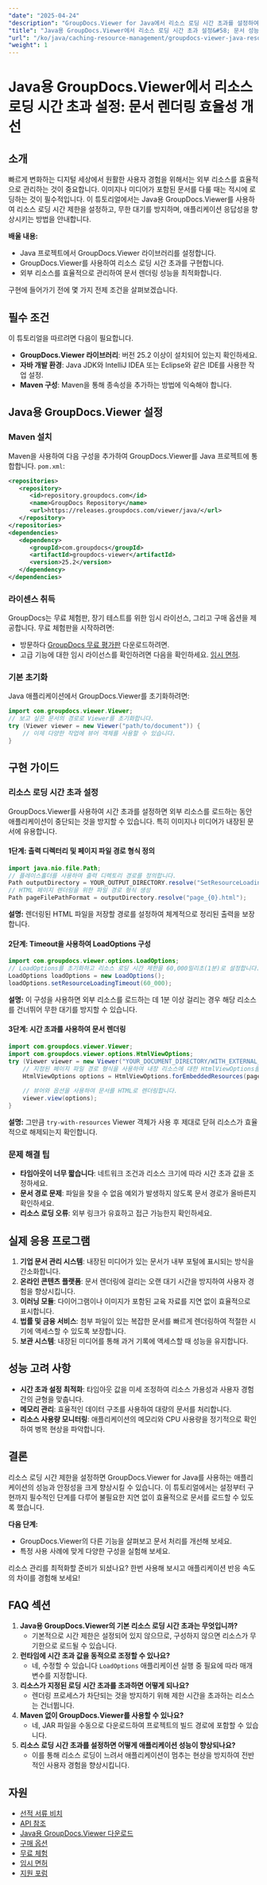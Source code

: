 ```yaml
---
"date": "2025-04-24"
"description": "GroupDocs.Viewer for Java에서 리소스 로딩 시간 초과를 설정하여 무기한 대기를 방지하고 애플리케이션 응답성을 개선하는 방법을 알아보세요."
"title": "Java용 GroupDocs.Viewer에서 리소스 로딩 시간 초과 설정&#58; 문서 성능 향상"
"url": "/ko/java/caching-resource-management/groupdocs-viewer-java-resource-loading-timeout/"
"weight": 1
---
```


# Java용 GroupDocs.Viewer에서 리소스 로딩 시간 초과 설정: 문서 렌더링 효율성 개선

## 소개

빠르게 변화하는 디지털 세상에서 원활한 사용자 경험을 위해서는 외부 리소스를 효율적으로 관리하는 것이 중요합니다. 이미지나 미디어가 포함된 문서를 다룰 때는 적시에 로딩하는 것이 필수적입니다. 이 튜토리얼에서는 Java용 GroupDocs.Viewer를 사용하여 리소스 로딩 시간 제한을 설정하고, 무한 대기를 방지하며, 애플리케이션 응답성을 향상시키는 방법을 안내합니다.

**배울 내용:**
- Java 프로젝트에서 GroupDocs.Viewer 라이브러리를 설정합니다.
- GroupDocs.Viewer를 사용하여 리소스 로딩 시간 초과를 구현합니다.
- 외부 리소스를 효율적으로 관리하여 문서 렌더링 성능을 최적화합니다.

구현에 들어가기 전에 몇 가지 전제 조건을 살펴보겠습니다.

## 필수 조건

이 튜토리얼을 따르려면 다음이 필요합니다.
- **GroupDocs.Viewer 라이브러리**: 버전 25.2 이상이 설치되어 있는지 확인하세요.
- **자바 개발 환경**: Java JDK와 IntelliJ IDEA 또는 Eclipse와 같은 IDE를 사용한 작업 설정.
- **Maven 구성**: Maven을 통해 종속성을 추가하는 방법에 익숙해야 합니다.

## Java용 GroupDocs.Viewer 설정

### Maven 설치

Maven을 사용하여 다음 구성을 추가하여 GroupDocs.Viewer를 Java 프로젝트에 통합합니다. `pom.xml`:

```xml
<repositories>
   <repository>
      <id>repository.groupdocs.com</id>
      <name>GroupDocs Repository</name>
      <url>https://releases.groupdocs.com/viewer/java/</url>
   </repository>
</repositories>
<dependencies>
   <dependency>
      <groupId>com.groupdocs</groupId>
      <artifactId>groupdocs-viewer</artifactId>
      <version>25.2</version>
   </dependency>
</dependencies>
```

### 라이센스 취득

GroupDocs는 무료 체험판, 장기 테스트를 위한 임시 라이선스, 그리고 구매 옵션을 제공합니다. 무료 체험판을 시작하려면:
- 방문하다 [GroupDocs 무료 평가판](https://releases.groupdocs.com/viewer/java/) 다운로드하려면.
- 고급 기능에 대한 임시 라이선스를 확인하려면 다음을 확인하세요. [임시 면허](https://purchase.groupdocs.com/temporary-license/).

### 기본 초기화

Java 애플리케이션에서 GroupDocs.Viewer를 초기화하려면:

```java
import com.groupdocs.viewer.Viewer;
// 보고 싶은 문서의 경로로 Viewer를 초기화합니다.
try (Viewer viewer = new Viewer("path/to/document")) {
    // 이제 다양한 작업에 뷰어 객체를 사용할 수 있습니다.
}
```

## 구현 가이드

### 리소스 로딩 시간 초과 설정

GroupDocs.Viewer를 사용하여 시간 초과를 설정하면 외부 리소스를 로드하는 동안 애플리케이션이 중단되는 것을 방지할 수 있습니다. 특히 이미지나 미디어가 내장된 문서에 유용합니다.

#### 1단계: 출력 디렉터리 및 페이지 파일 경로 형식 정의

```java
import java.nio.file.Path;
// 플레이스홀더를 사용하여 출력 디렉토리 경로를 정의합니다.
Path outputDirectory = YOUR_OUTPUT_DIRECTORY.resolve("SetResourceLoadingTimeout");
// HTML 페이지 렌더링을 위한 파일 경로 형식 생성
Path pageFilePathFormat = outputDirectory.resolve("page_{0}.html");
```
**설명:** 렌더링된 HTML 파일을 저장할 경로를 설정하여 체계적으로 정리된 출력을 보장합니다.

#### 2단계: Timeout을 사용하여 LoadOptions 구성

```java
import com.groupdocs.viewer.options.LoadOptions;
// LoadOptions를 초기화하고 리소스 로딩 시간 제한을 60,000밀리초(1분)로 설정합니다.
LoadOptions loadOptions = new LoadOptions();
loadOptions.setResourceLoadingTimeout(60_000);
```
**설명:** 이 구성을 사용하면 외부 리소스를 로드하는 데 1분 이상 걸리는 경우 해당 리소스를 건너뛰어 무한 대기를 방지할 수 있습니다.

#### 3단계: 시간 초과를 사용하여 문서 렌더링

```java
import com.groupdocs.viewer.Viewer;
import com.groupdocs.viewer.options.HtmlViewOptions;
try (Viewer viewer = new Viewer("YOUR_DOCUMENT_DIRECTORY/WITH_EXTERNAL_IMAGE_DOC", loadOptions)) {
    // 지정된 페이지 파일 경로 형식을 사용하여 내장 리소스에 대한 HtmlViewOptions를 설정합니다.
    HtmlViewOptions options = HtmlViewOptions.forEmbeddedResources(pageFilePathFormat);
    
    // 뷰어와 옵션을 사용하여 문서를 HTML로 렌더링합니다.
    viewer.view(options);
}
```
**설명:** 그만큼 `try-with-resources` Viewer 객체가 사용 후 제대로 닫혀 리소스가 효율적으로 해제되는지 확인합니다.

### 문제 해결 팁
- **타임아웃이 너무 짧습니다**: 네트워크 조건과 리소스 크기에 따라 시간 초과 값을 조정하세요.
- **문서 경로 문제**: 파일을 찾을 수 없음 예외가 발생하지 않도록 문서 경로가 올바른지 확인하세요.
- **리소스 로딩 오류**: 외부 링크가 유효하고 접근 가능한지 확인하세요.

## 실제 응용 프로그램

1. **기업 문서 관리 시스템**: 내장된 미디어가 있는 문서가 내부 포털에 표시되는 방식을 간소화합니다.
2. **온라인 콘텐츠 플랫폼**: 문서 렌더링에 걸리는 오랜 대기 시간을 방지하여 사용자 경험을 향상시킵니다.
3. **이러닝 모듈**: 다이어그램이나 이미지가 포함된 교육 자료를 지연 없이 효율적으로 표시합니다.
4. **법률 및 금융 서비스**: 첨부 파일이 있는 복잡한 문서를 빠르게 렌더링하여 적절한 시기에 액세스할 수 있도록 보장합니다.
5. **보관 시스템**: 내장된 미디어를 통해 과거 기록에 액세스할 때 성능을 유지합니다.

## 성능 고려 사항

- **시간 초과 설정 최적화**: 타임아웃 값을 미세 조정하여 리소스 가용성과 사용자 경험 간의 균형을 맞춥니다.
- **메모리 관리**: 효율적인 데이터 구조를 사용하여 대량의 문서를 처리합니다.
- **리소스 사용량 모니터링**: 애플리케이션의 메모리와 CPU 사용량을 정기적으로 확인하여 병목 현상을 파악합니다.

## 결론

리소스 로딩 시간 제한을 설정하면 GroupDocs.Viewer for Java를 사용하는 애플리케이션의 성능과 안정성을 크게 향상시킬 수 있습니다. 이 튜토리얼에서는 설정부터 구현까지 필수적인 단계를 다루어 불필요한 지연 없이 효율적으로 문서를 로드할 수 있도록 했습니다.

**다음 단계:**
- GroupDocs.Viewer의 다른 기능을 살펴보고 문서 처리를 개선해 보세요.
- 특정 사용 사례에 맞게 다양한 구성을 실험해 보세요.

리소스 관리를 최적화할 준비가 되셨나요? 한번 사용해 보시고 애플리케이션 반응 속도의 차이를 경험해 보세요!

## FAQ 섹션

1. **Java용 GroupDocs.Viewer의 기본 리소스 로딩 시간 초과는 무엇입니까?**
   - 기본적으로 시간 제한은 설정되어 있지 않으므로, 구성하지 않으면 리소스가 무기한으로 로드될 수 있습니다.
2. **런타임에 시간 초과 값을 동적으로 조정할 수 있나요?**
   - 네, 수정할 수 있습니다 `LoadOptions` 애플리케이션 실행 중 필요에 따라 매개변수를 지정합니다.
3. **리소스가 지정된 로딩 시간 초과를 초과하면 어떻게 되나요?**
   - 렌더링 프로세스가 차단되는 것을 방지하기 위해 제한 시간을 초과하는 리소스는 건너뜁니다.
4. **Maven 없이 GroupDocs.Viewer를 사용할 수 있나요?**
   - 네, JAR 파일을 수동으로 다운로드하여 프로젝트의 빌드 경로에 포함할 수 있습니다.
5. **리소스 로딩 시간 초과를 설정하면 어떻게 애플리케이션 성능이 향상되나요?**
   - 이를 통해 리소스 로딩이 느려서 애플리케이션이 멈추는 현상을 방지하여 전반적인 사용자 경험을 향상시킵니다.

## 자원

- [선적 서류 비치](https://docs.groupdocs.com/viewer/java/)
- [API 참조](https://reference.groupdocs.com/viewer/java/)
- [Java용 GroupDocs.Viewer 다운로드](https://releases.groupdocs.com/viewer/java/)
- [구매 옵션](https://purchase.groupdocs.com/buy)
- [무료 체험](https://releases.groupdocs.com/viewer/java/)
- [임시 면허](https://purchase.groupdocs.com/temporary-license/)
- [지원 포럼](https://forum.groupdocs.com/c/viewer/9)